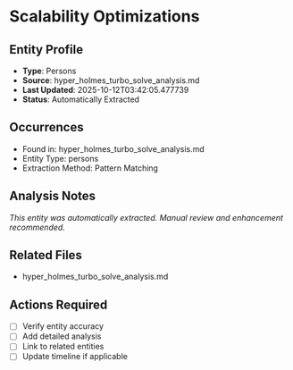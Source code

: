 # Scalability Optimizations

## Entity Profile
- **Type**: Persons
- **Source**: hyper_holmes_turbo_solve_analysis.md
- **Last Updated**: 2025-10-12T03:42:05.477739
- **Status**: Automatically Extracted

## Occurrences
- Found in: hyper_holmes_turbo_solve_analysis.md
- Entity Type: persons
- Extraction Method: Pattern Matching

## Analysis Notes
*This entity was automatically extracted. Manual review and enhancement recommended.*

## Related Files
- hyper_holmes_turbo_solve_analysis.md

## Actions Required
- [ ] Verify entity accuracy
- [ ] Add detailed analysis
- [ ] Link to related entities
- [ ] Update timeline if applicable

